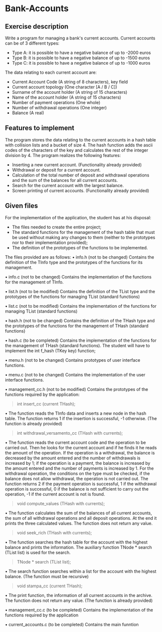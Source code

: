 # Bank-Accounts
## Exercise description
Write a program for managing a bank's current accounts. Current accounts can be of 3 different types:
- Type A: it is possible to have a negative balance of up to -2000 euros
- Type B: it is possible to have a negative balance of up to -1500 euros
- Type C: it is possible to have a negative balance of up to -1000 euros

The data relating to each current account are:
- Current Account Code (A string of 8 characters), key field
- Current account topology (One character [A / B / C])
- Surname of the account holder (A string of 15 characters)
- Name of the account holder (A string of 15 characters)
- Number of payment operations (One whole)
- Number of withdrawal operations (One integer)
- Balance (A real)

## Features to implement
The program stores the data relating to the current accounts in a hash table with collision lists and a bucket of size 4. The hash function adds the ascii codes of the characters of the key and calculates the rest of the integer division by 4. The program realizes the following features:
- Inserting a new current account. (Functionality already provided)
- Withdrawal or deposit for a current account.
- Calculation of the total number of deposit and withdrawal operations and the sum of the balances for all current accounts.
- Search for the current account with the largest balance.
- Screen printing of current accounts. (Functionality already provided)

## Given files
For the implementation of the application, the student has at his disposal:
- The files needed to create the entire project;
- The standard functions for the management of the hash table that must be used without making any changes to them (neither to the prototypes nor to their implementation provided);
- The definition of the prototypes of the functions to be implemented.

The files provided are as follows:
• info.h (not to be changed)
Contains the definition of the TInfo type and the prototypes of the functions for its management.

• info.c (not to be changed)
Contains the implementation of the functions for the management of TInfo.

• list.h (not to be modified)
Contains the definition of the TList type and the prototypes of the functions for managing TList (standard functions)

• list.c (not to be modified)
Contains the implementation of the functions for managing TList (standard functions)

• hash.h (not to be changed)
Contains the definition of the THash type and the prototypes of the functions for the management of THash (standard functions)

• hash.c (to be completed)
Contains the implementation of the functions for the management of THash (standard functions). The student will have to implement the int f_hash (TKey key) function;

• menu.h (not to be changed)
Contains prototypes of user interface functions.

• menu.c (not to be changed)
Contains the implementation of the user interface functions.

• management_cc.h (not to be modified)
Contains the prototypes of the functions required by the application:
> int insert_cc (current THash);

• The function reads the TInfo data and inserts a new node in the hash table. The function returns 1 if the insertion is successful, -1 otherwise. (The function is already provided)
> int withdrawal_versamento_cc (THash with currents);

• The function reads the current account code and the operation to be carried out. Then he looks for the current account and if he finds it he reads the amount of the operation. If the operation is a withdrawal, the balance is decreased by the amount entered and the number of withdrawals is increased by 1; if the operation is a payment, the balance is increased by the amount entered and the number of payments is increased by 1. For the withdrawal operation, the conditions on the type must be checked, if the balance does not allow withdrawal, the operation is not carried out. The function returns 2 if the payment operation is successful, 1 if the withdrawal operation is successful, 0 if the balance is not sufficient to carry out the operation, -1 if the current account is not is found.
> void compute_values ​​(THash with currents);

• The function calculates the sum of the balances of all current accounts, the sum of all withdrawal operations and all deposit operations. At the end it prints the three calculated values. The function does not return any value.
> void seek_rich (THash with currents);

• The function searches the hash table for the account with the highest balance and prints the information. The auxiliary function TNode * search (TList list) is used for the search.
> TNode * search (TList list);

• The search function searches within a list for the account with the highest balance. (The function must be recursive)
> void stampa_cc (current THash);

• The print function, the information of all current accounts in the archive. The function does not return any value. (The function is already provided)

• management_cc.c (to be completed)
Contains the implementation of the functions required by the application

• current_accounts.c (to be completed)
Contains the main funntion
